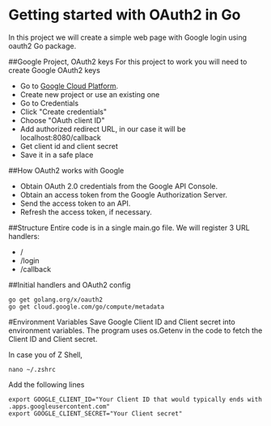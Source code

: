 # Getting started with OAuth2 in Go
In this project we will create a simple web page with Google login using oauth2 Go package.

##Google Project, OAuth2 keys
For this project to work you will need to create Google OAuth2 keys 
* Go to [Google Cloud Platform](https://console.developers.google.com/). 
* Create new project or use an existing one
* Go to Credentials
* Click "Create credentials"
* Choose "OAuth client ID"
* Add authorized redirect URL, in our case it will be localhost:8080/callback
* Get client id and client secret
* Save it in a safe place

##How OAuth2 works with Google
* Obtain OAuth 2.0 credentials from the Google API Console.
* Obtain an access token from the Google Authorization Server.
* Send the access token to an API.
* Refresh the access token, if necessary.

##Structure
Entire code is in a single main.go file. We will register 3 URL handlers:
* /
* /login
* /callback

##Initial handlers and OAuth2 config
```golang
go get golang.org/x/oauth2
go get cloud.google.com/go/compute/metadata
```

#Environment Variables
Save Google Client ID and Client secret into environment variables. The program uses os.Getenv in the code to fetch the Client ID and Client secret.

In case you of Z Shell,  
```Unix
nano ~/.zshrc
```

Add the following lines
```Unix
export GOOGLE_CLIENT_ID="Your Client ID that would typically ends with .apps.googleusercontent.com"
export GOOGLE_CLIENT_SECRET="Your Client secret"
```
